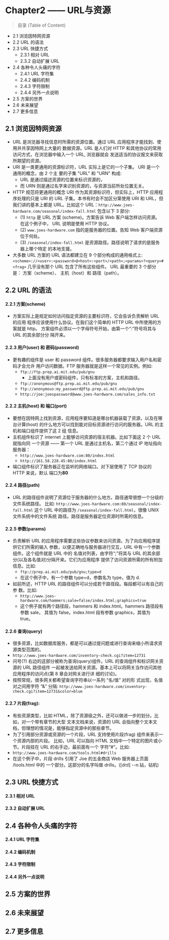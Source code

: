 # Chapter2 —— URL与资源
> 目录 (Table of Content)
- 2.1 浏览因特网资源
- 2.2 URL 的语法 
- 2.3 URL 快捷方式
    + 2.3.1 相对 URL
    + 2.3.2 自动扩展 URL
- 2.4 各种令人头痛的字符
    + 2.4.1 URL 字符集
    + 2.4.2 编码机制
    + 2.4.3 字符限制
    + 2.4.4 另外一点说明
- 2.5 方案的世界
- 2.6 未来展望
- 2.7 更多信息


## 2.1 浏览因特网资源
- URL 是浏览器寻找信息时所需的资源位置。通过 URL 应用程序才能找到、使用并共享因特网上大量的
  数据资源。URL 是人们对 HTTP 和其他协议的常用访问方式，在浏览器中输入一个 URL, 浏览器就会
  发送适当的协议报文来获取所期望的资源。
- URI 是一类更通用的资源标识符，URL 实际上是它的一个子集。 URI 是一个通用的概念，由 2 个主
  要的子集 "URL" 和 "URN" 构成: 
    + URL 是通过描述资源的位置来标识资源的，
    + 而 URN 则是通过名字来识别资源的，与资源当前所处位置无关。  
- HTTP 规范将更通用的概念 URI 作为其资源标识符，但实际上，HTTP 应用程序处理的只是 URI 的
  URL 子集。本书有时会不加区分第使用 URI 和 URL，但我们讲的基本上都是 URL。比如这个 
  URL：`http://www.joes-hardware.com/seasonal/index-fall.html` 包含以下 3 部分:
    + (1) `http` 是 URL 方案 (scheme)。方案告诉 Web 客户端怎样访问资源。在这个例子中，
      URL 说明是使用 HTTP 协议。  
    + (2) `www.joes-hardware.com` 指的是服务器的位置。告知 Web 客户端资源位于何处。
    + (3) `/seasonal/index-fall.html` 是资源路径。路径说明了请求的是服务器上哪个特定
      的本地支援。
- 大多数 URL 方案的 URL 语法都建立在 9 个部分构成的通用格式上: <br/>
  `<scheme>://<user>:<password>@<host>:<port>/<path>;<params>?<query>#<frag>` 
   几乎没有那个 URL 包含了所有这些组件。 URL 最重要的 3 个部分是： 方案（scheme）、
   主机（host）和 路径（path）。


## 2.2 URL 的语法
#### 2.2.1 方案(scheme)
- 方案实际上是规定如何访问指定资源的主要标识符，它会告诉负责解析 URL 的应用
  程序应该使用什么协议。在我们这个简单的 HTTP URL 中所使用的方案就是 http。
  方案组件必须以一个字母符号开始，由第一个“:”符号将其与 URL 的其余部分分
  隔开来。
  
#### 2.2.3 用户(user) 和 密码(password)
- 更有趣的组件是 user 和 password 组件。很多服务器都要求输入用户名和密码才会允许
  用户访问数据。FTP 服务器就是这样一个常见的实例。例如:
    + ``ftp://ftp.prep.ai.mit.edu/pub/gnu``
        - 上面没有用户或密码组件，只有标准的方案，主机和路径。
    + ``ftp://anonymous@ftp.prep.ai.mit.edu/pub/gnu``
    + ``ftp://anonymous:my_password@ftp.prep.ai.mit.edu/pub/gnu``
    + ``http://joe:joespassword@www.joes-hardware.com/sales_info.txt``
  
#### 2.2.2 主机(host) 和 端口(port)
- 要想在因特网上找到资源，应用程序要知道是哪台机器装载了资源，以及在哪台计算(host)
  的什么地方可以找到能对目标资源进行访问的服务器。URL 的主机和端口组件提供了这 2 组
  信息。
- 主机组件标识了 internet 上能够访问资源的宿主机器。比如下面这 2 个 URL 就指向同
  一个资源 —— 第一个 URL 是通过主机名，第二个通过 IP 地址指向服务器：
    + ``http://www.joes-hardware.com:80/index.html``
    + ``http://161.58.228.45:80/index.html``
- 端口组件标识了服务器正在监听的网络端口。对下层使用了 TCP 协议的 HTTP 来说，默认
  端口为**80**  
  
#### 2.2.4 路径(path)
- URL 的路径组件说明了资源位于服务器的什么地方。路径通常很想一个分级的文件系统路径。
  比如: `http://www.joes-hardware.com:80/seasonal/index-fall.html` 这个
  URL 中的路径为 `/seasonal/index-fall.html`，很像 UNIX 文件系统中的文件系统
  路径。路径是服务器定位资源时所需的信息。
  
#### 2.2.5 参数(params)
- 负责解析 URL 的应用程序需要这些协议参数来访问资源。为了向应用程序提供它们所需的输入
  参数，以便正确地与服务器进行交互，URL 中有一个参数组件。这个组件就是 URL 中的
  名值对列表，由字符“;”将其与 URL 的其余部分(以及各名值对)分隔开来。它们为应用程序
  提供了访问资源所需的所有附加信息。比如:
    + ``ftp://prep.ai.mit.edu/pub/gnu;type=d``
    + 在这个例子中，有一个参数 type=d，参数名为 type，值为 d.
- 如前所述，HTTP URL 的路径组件可以分成若干路径段。每段都可以有自己的参 数。比如:
    + `http://www.joes-hardware.com/hammers;sale=false/index.html;graphics=true`
    + 这个例子就有两个路径段，hammers 和 index.html。hammers 路径段有参数 sale，
      其值为 false。index.html 段有参数 graphics，其值为 true。  
      
#### 2.2.6 查询(query)
- 很多资源，比如数据库服务，都是可以通过提问题或进行查询来缩小所请求资源类型范围的。
- `http://www.joes-hardware.com/inventory-check.cgi?item=12731`
- 问号(?) 右边的这部分被称为查询(query)组件。URL 的查询组件和标识网关资源的 URL 路径组件
  一起被发送给网关资源。基本上可以将网关当作访问其他应用程序的访问点(第 8 章会对网关进行详
  细的讨论)。
- 按照常规，很多网关都希望查询字符串以一系列 “名/值” 对的形 式出现，名值对之间用字符 
  “&” 分隔: `http://www.joes-hardware.com/inventory-check.cgi?item=12731&color=blue`

#### 2.2.7 片段(frag):
- 有些资源类型，比如 HTML，除了资源级之外，还可以做进一步的划分。比如，对一个带有章节的大型
  文本文档来说，资源的 URL 会指向整个文本文档，但理想的情况是，能够指定资源中的那些章节。
- 为了引用部分资源或资源的一个片段，URL 支持使用片段(frag) 组件来表示一个资源内部的片段。
  比如，URL 可以指向 HTML 文档中一个特定的图片或小节。片段挂在 URL 的右手边，最前面有一个
  字符“#”。比如: 
- `http://www.joes-hardware.com/tools.html#drills`
- 在这个例子中，片段 drills 引用了 Joe 的五金商店 Web 服务器上页面 /tools.html 中的
  一个部分。这部分的名字叫做 drills。([drɪl] --n.钻，钻机)


## 2.3 URL 快捷方式
#### 2.3.1 相对 URL
#### 2.3.2 自动扩展 URL

## 2.4 各种令人头痛的字符
#### 2.4.1 URL 字符集
#### 2.4.2 编码机制
#### 2.4.3 字符限制
#### 2.4.4 另外一点说明


## 2.5 方案的世界


## 2.6 未来展望


## 2.7 更多信息